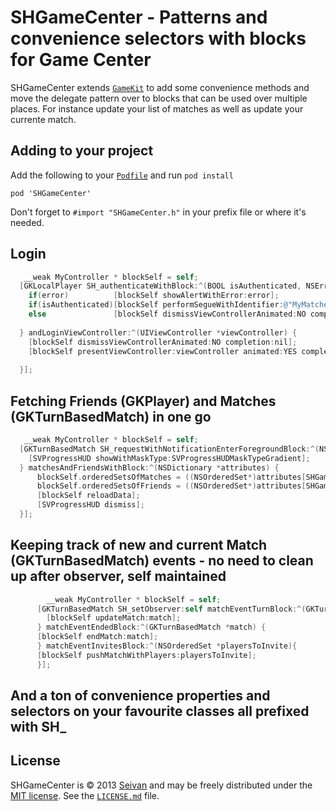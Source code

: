 # SHGameCenter - Patterns and convenience selectors with blocks for Game Center

SHGameCenter extends [`GameKit`](http://developer.apple.com/library/ios/#documentation/NetworkingInternet/Conceptual/GameKit_Guide/Introduction/Introduction.html#//apple_ref/doc/uid/TP40008304-CH1-SW1)
to add some convenience methods and move the delegate pattern over to blocks that can be used over multiple places. For instance update your list of matches as well as update your currente match. 


## Adding to your project

Add the following to your [`Podfile`](http://docs.cocoapods.org/podfile.html)
and run `pod install`

```
pod 'SHGameCenter'
```

Don't forget to `#import "SHGameCenter.h"` in your prefix file or where it's needed. 

## Login

```objective-c
   __weak MyController * blockSelf = self;
  [GKLocalPlayer SH_authenticateWithBlock:^(BOOL isAuthenticated, NSError *error) {
    if(error)          [blockSelf showAlertWithError:error];
    if(isAuthenticated)[blockSelf performSegueWithIdentifier:@"MyMatches" sender:blockSelf];
    else               [blockSelf dismissViewControllerAnimated:NO completion:nil];
    
  } andLoginViewController:^(UIViewController *viewController) {
    [blockSelf dismissViewControllerAnimated:NO completion:nil];
    [blockSelf presentViewController:viewController animated:YES completion:nil];
    
  }];

```

## Fetching Friends (GKPlayer) and Matches (GKTurnBasedMatch) in one go

```objective-c
   __weak MyController * blockSelf = self;
  [GKTurnBasedMatch SH_requestWithNotificationEnterForegroundBlock:^(NSNotification *notification) {
    [SVProgressHUD showWithMaskType:SVProgressHUDMaskTypeGradient];
  } matchesAndFriendsWithBlock:^(NSDictionary *attributes) {
      blockSelf.orderedSetsOfMatches = ((NSOrderedSet*)attributes[SHGameCenterAttributeMatchesKey][SHGameCenterSetKey]).mutableCopy;
      blockSelf.orderedSetsOfFriends = ((NSOrderedSet*)attributes[SHGameCenterAttributeFriendsKey][SHGameCenterSetKey]).mutableCopy;
      [blockSelf reloadData];
      [SVProgressHUD dismiss];
  }];

```

## Keeping track of new and current Match (GKTurnBasedMatch) events  - no need to clean up after observer, self maintained

```objective-c
        __weak MyController * blockSelf = self;
      [GKTurnBasedMatch SH_setObserver:self matchEventTurnBlock:^(GKTurnBasedMatch *match, BOOL didBecomeActive) {
        [blockSelf updateMatch:match];
      } matchEventEndedBlock:^(GKTurnBasedMatch *match) {
      [blockSelf endMatch:match];
      } matchEventInvitesBlock:^(NSOrderedSet *playersToInvite){
      [blockSelf pushMatchWithPlayers:playersToInvite];
      }];

```

## And a ton of convenience properties and selectors on your favourite classes all prefixed with SH_

## License

SHGameCenter is © 2013 [Seivan](http://www.github.com/seivan) and may be freely
distributed under the [MIT license](http://opensource.org/licenses/MIT).
See the [`LICENSE.md`](https://github.com/seivan/SHGameCenter/blob/master/LICENSE.md) file.
